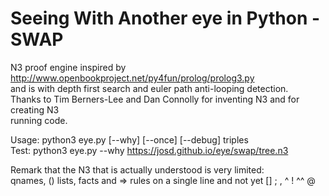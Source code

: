 # Seeing With Another eye in Python - SWAP

N3 proof engine inspired by http://www.openbookproject.net/py4fun/prolog/prolog3.py  
and is with depth first search and euler path anti-looping detection.  
Thanks to Tim Berners-Lee and Dan Connolly for inventing N3 and for creating N3  
running code.  

Usage: python3 eye.py [--why] [--once] [--debug] triples  
Test:  python3 eye.py --why https://josd.github.io/eye/swap/tree.n3  

Remark that the N3 that is actually understood is very limited:  
qnames, () lists, facts and => rules on a single line and not yet [] ; , ^ ! ^^ @  
